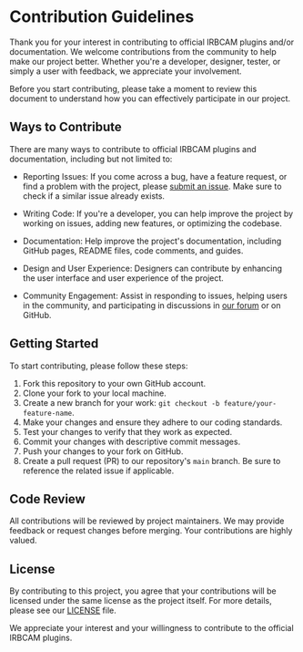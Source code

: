 # Contribution Guidelines

Thank you for your interest in contributing to official IRBCAM plugins and/or documentation. We welcome contributions from the community to help make our project better. Whether you're a developer, designer, tester, or simply a user with feedback, we appreciate your involvement.

Before you start contributing, please take a moment to review this document to understand how you can effectively participate in our project.

## Ways to Contribute

There are many ways to contribute to official IRBCAM plugins and documentation, including but not limited to:

- Reporting Issues: If you come across a bug, have a feature request, or find a problem with the project, please [submit an issue](https://github.com/hokarob/irbcam-plugins/issues). Make sure to check if a similar issue already exists.

- Writing Code: If you're a developer, you can help improve the project by working on issues, adding new features, or optimizing the codebase.

- Documentation: Help improve the project's documentation, including GitHub pages, README files, code comments, and guides.

- Design and User Experience: Designers can contribute by enhancing the user interface and user experience of the project.

- Community Engagement: Assist in responding to issues, helping users in the community, and participating in discussions in [our forum](https://forum.hokarob.com/) or on GitHub.

## Getting Started

To start contributing, please follow these steps:

1. Fork this repository to your own GitHub account.
2. Clone your fork to your local machine.
3. Create a new branch for your work: `git checkout -b feature/your-feature-name`.
4. Make your changes and ensure they adhere to our coding standards.
5. Test your changes to verify that they work as expected.
6. Commit your changes with descriptive commit messages.
7. Push your changes to your fork on GitHub.
8. Create a pull request (PR) to our repository's `main` branch. Be sure to reference the related issue if applicable.


## Code Review

All contributions will be reviewed by project maintainers. We may provide feedback or request changes before merging. Your contributions are highly valued.

## License

By contributing to this project, you agree that your contributions will be licensed under the same license as the project itself. For more details, please see our [LICENSE](https://github.com/hokarob/irbcam-plugins/blob/main/LICENSE.md) file.

We appreciate your interest and your willingness to contribute to the official IRBCAM plugins.
